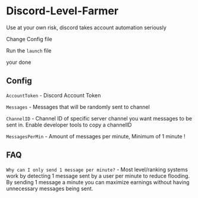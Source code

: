 # Discord-Level-Farmer

Use at your own risk, discord takes account automation seriously

Change Config file

Run the `launch` file

your done

## Config

`AccountToken` - Discord Account Token

`Messages` - Messages that will be randomly sent to channel

`ChannelID` - Channel ID of specific server channel you want messages to be sent in. Enable developer tools to copy a channelID

`MessagesPerMin` - Amount of messages per minute, Minimum of 1 minute !

## FAQ

`Why can I only send 1 message per minute?` - Most level/ranking systems work by detecting 1 message sent by a user per minute to reduce flooding. By sending 1 message a minute you can maximize earnings without having unnecessary messages being sent.
